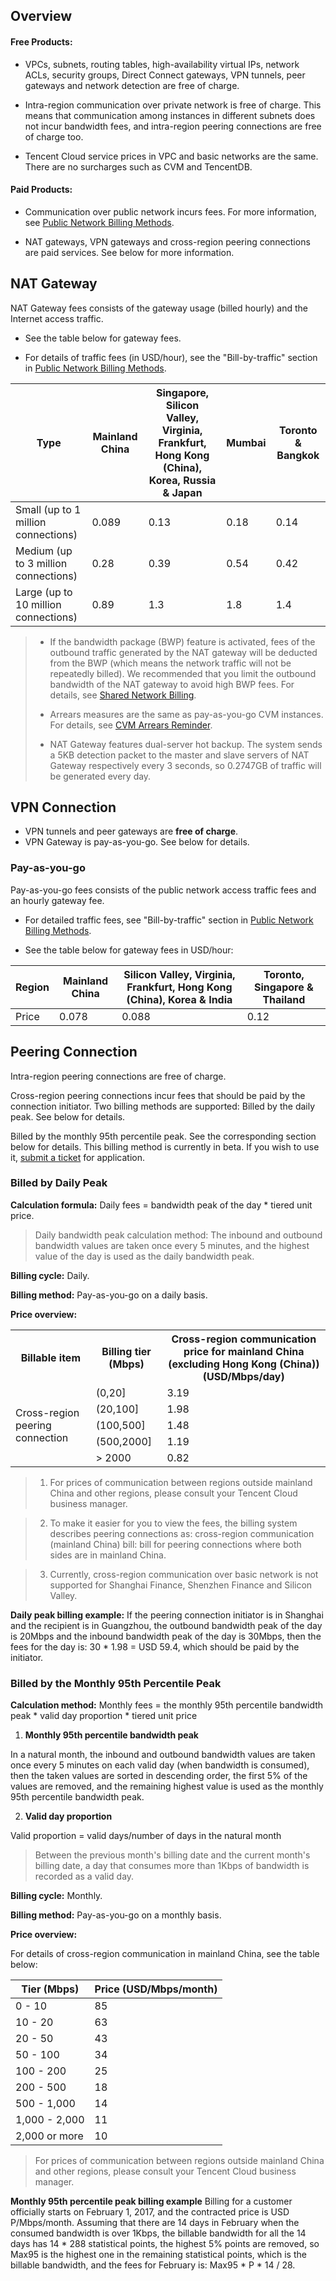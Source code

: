 ## Overview
#### Free Products:

- VPCs, subnets, routing tables, high-availability virtual IPs, network ACLs, security groups, Direct Connect gateways, VPN tunnels, peer gateways and network detection are free of charge.

- Intra-region communication over private network is free of charge. This 
means that communication among instances in different subnets does not incur bandwidth fees, and intra-region peering connections are free of charge too.
- Tencent Cloud service prices in VPC and basic networks are the same. There are no surcharges such as CVM and TencentDB.

 
#### Paid Products:

- Communication over public network incurs fees. For more information, see [Public Network Billing Methods](https://intl.cloud.tencent.com/document/product/213/10578).

- NAT gateways, VPN gateways and cross-region peering connections are paid services. See below for more information.

 
## NAT Gateway
NAT Gateway fees consists of the gateway usage (billed hourly) and the Internet access traffic.

- See the table below for gateway fees.

- For details of traffic fees (in USD/hour), see the "Bill-by-traffic" section in [Public Network Billing Methods](https://intl.cloud.tencent.com/document/product/213/10578).

 
| Type | Mainland China | Singapore, Silicon Valley, Virginia, Frankfurt, Hong Kong (China), Korea, Russia & Japan | Mumbai | Toronto & Bangkok |
|--|--|--|--|--|
| Small (up to 1 million connections) | 0.089 | 0.13 |	0.18|	0.14|
| Medium (up to 3 million connections) | 0.28 | 0.39 |	0.54 |	0.42|
| Large (up to 10 million connections) | 0.89 | 1.3	|  1.8|	1.4 |
 
>
>
>- If the bandwidth package (BWP) feature is activated, fees of the outbound traffic generated by the NAT gateway will be deducted from the BWP (which means the network traffic will not be repeatedly billed). We recommended that you limit the outbound bandwidth of the NAT gateway to avoid high BWP fees. For details, see [Shared Network Billing](https://intl.cloud.tencent.com/document/product/213/10580).
>
>- Arrears measures are the same as pay-as-you-go CVM instances. For details, see [CVM Arrears Reminder](https://intl.cloud.tencent.com/document/product/213/2181).
>
>- NAT Gateway features dual-server hot backup. The system sends a 5KB detection packet to the master and slave servers of NAT Gateway respectively every 3 seconds, so 0.2747GB of traffic will be generated every day.

 
 <span id='vpn'> </span>

## VPN Connection

- VPN tunnels and peer gateways are **free of charge**.
- VPN Gateway is pay-as-you-go. See below for details.

 
### Pay-as-you-go
Pay-as-you-go fees consists of the public network access traffic fees and an hourly gateway fee.

- For detailed traffic fees, see "Bill-by-traffic" section in [Public Network Billing Methods](https://intl.cloud.tencent.com/document/product/213/10578).

- See the table below for gateway fees in USD/hour:

 
| Region | Mainland China | Silicon Valley, Virginia, Frankfurt, Hong Kong (China), Korea & India | Toronto, Singapore & Thailand |
|-|-|-|-|
| Price |0.078|0.088|0.12|
 
 <span id='duideng'> </span>

## Peering Connection
Intra-region peering connections are free of charge.

Cross-region peering connections incur fees that should be paid by the connection initiator. Two billing methods are supported: 
Billed by the daily peak. See below for details.

Billed by the monthly 95th percentile peak. See the corresponding section below for details. This billing method is currently in beta. If you wish to use it, [submit a ticket](https://intl.cloud.tencent.com/login) for application.

 
### Billed by Daily Peak
**Calculation formula:** Daily fees = bandwidth peak of the day * tiered unit price. 

> Daily bandwidth peak calculation method: The inbound and outbound bandwidth values are taken once every 5 minutes, and the highest value of the day is used as the daily bandwidth peak.

**Billing cycle:** Daily.

**Billing method:** Pay-as-you-go on a daily basis.

**Price overview:**

 <table>

 <tr>

 <th>Billable item</th>

 <th>Billing tier 
(Mbps)</th>

 <th>Cross-region communication price for mainland China (excluding Hong Kong (China)) 
(USD/Mbps/day)</th>

 </tr>

 <tr>

 <td rowspan=5>Cross-region peering connection</td>

 <td>(0,20] </td>

 <td>3.19 </td>

 </tr>

 <tr>

 <td>(20,100] </td>

 <td>1.98 </td>

 </tr>

 <tr>

 <td>(100,500] </td>

 <td>1.48 </td>

 </tr>

 <tr>

 <td>(500,2000] </td>

 <td>1.19 </td>

 </tr>

 <tr>

 <td>> 2000 </td>

 <td>0.82 </td>

 </tr>

 </table>

 
>

>1. For prices of communication between regions outside mainland China and other regions, please consult your Tencent Cloud business manager.

>2. To make it easier for you to view the fees, the billing system describes peering connections as: cross-region communication (mainland China) bill: bill for peering connections where both sides are in mainland China.

>3. Currently, cross-region communication over basic network is not supported for Shanghai Finance, Shenzhen Finance and Silicon Valley.

 
**Daily peak billing example:** 
If the peering connection initiator is in Shanghai and the recipient is in Guangzhou, the outbound bandwidth peak of the day is 20Mbps and the inbound bandwidth peak of the day is 30Mbps, then the fees for the day is: 30 * 1.98 = USD 59.4, which should be paid by the initiator.

 
 <span id="yue95"> </span>

### Billed by the Monthly 95th Percentile Peak
**Calculation method:** Monthly fees = the monthly 95th percentile bandwidth peak * valid day proportion * tiered unit price 

1. **Monthly 95th percentile bandwidth peak** 

In a natural month, the inbound and outbound bandwidth values are taken once every 5 minutes on each valid day (when bandwidth is consumed), then the taken values are sorted in descending order, the first 5% of the values are removed, and the remaining highest value is used as the monthly 95th percentile bandwidth peak.

2. **Valid day proportion** 

Valid proportion = valid days/number of days in the natural month 

> Between the previous month's billing date and the current month's billing date, a day that consumes more than 1Kbps of bandwidth is recorded as a valid day.

**Billing cycle:** Monthly.

**Billing method:** Pay-as-you-go on a monthly basis.

**Price overview:**

For details of cross-region communication in mainland China, see the table below:

 
| Tier (Mbps) | Price (USD/Mbps/month) |
|---|---|
|0 - 10    | 85|
|10 - 20| 63|
|20 - 50|    43|
|50 - 100|    34|
|100 - 200|    25|
|200 - 500|    18|
|500 - 1,000    |14|
|1,000 - 2,000 |    11|
|2,000 or more | 10|
 
> For prices of communication between regions outside mainland China and other regions, please consult your Tencent Cloud business manager.

 
**Monthly 95th percentile peak billing example**
Billing for a customer officially starts on February 1, 2017, and the contracted price is USD P/Mbps/month. 
Assuming that there are 14 days in February when the consumed bandwidth is over 1Kbps, the billable bandwidth for all the 14 days has 14 * 288 statistical points, the highest 5% points are removed, so Max95 is the highest one in the remaining statistical points, which is the billable bandwidth, and the fees for February is: Max95 * P * 14 / 28.
